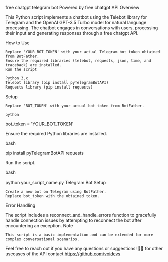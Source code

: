 free chatgpt telegram bot
Powered by free chatgpt API
Overview

This Python script implements a chatbot using the Telebot library for Telegram and the OpenAI GPT-3.5 Turbo model for natural language processing. The chatbot engages in conversations with users, processing their input and generating responses through a free chatgpt API.

How to Use

    Replace 'YOUR_BOT_TOKEN' with your actual Telegram bot token obtained from BotFather.
    Ensure the required libraries (telebot, requests, json, time, and traceback) are installed.
    Run the script

    Python 3.x
    Telebot library (pip install pyTelegramBotAPI)
    Requests library (pip install requests)

Setup

    Replace 'BOT_TOKEN' with your actual bot token from BotFather.

    python

bot_token = 'YOUR_BOT_TOKEN'

Ensure the required Python libraries are installed.

bash

pip install pyTelegramBotAPI requests

Run the script.

bash

python your_script_name.py
Telegram Bot Setup

    Create a new bot on Telegram using BotFather.
    Replace bot_token with the obtained token.


Error Handling

The script includes a reconnect_and_handle_errors function to gracefully handle connection issues by attempting to reconnect the bot after encountering an exception.
Note

    This script is a basic implementation and can be extended for more complex conversational scenarios.
  

Feel free to reach out if you have any questions or suggestions! 🚀✨
for other usecases of the API contact https://github.com/voidevs 
